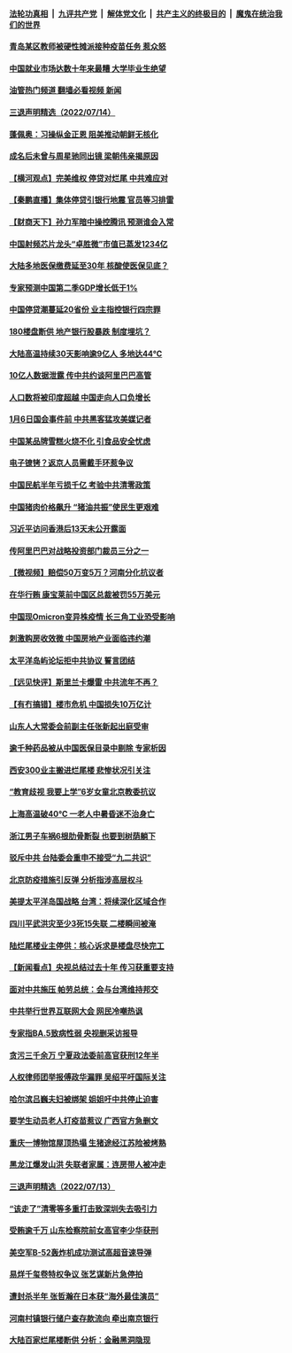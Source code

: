 ####  [法轮功真相](../../../../basic/blob/master/README.md?t=07151301) &nbsp;|&nbsp; [九评共产党](../../../../9ping.md/blob/master/README.md?t=07151301) &nbsp;|&nbsp; [解体党文化](../../../../jtdwh.md/blob/master/README.md?t=07151301)  &nbsp;|&nbsp; [共产主义的终极目的](../../../../gczydzjmd.md/blob/master/README.md?t=07151301) &nbsp;|&nbsp; [魔鬼在统治我们的世界](../../../../mgztzwmdsj.md/blob/master/README.md?t=07151301) 

#### [青岛某区教师被硬性摊派接种疫苗任务 惹众怒](../pages/nsc413/n13781241.md?t=07151301) 

#### [中国就业市场达数十年来最糟 大学毕业生绝望](../pages/nsc413/n13781191.md?t=07151301) 

#### [油管热门频道 翻墙必看视频 新闻](http://45.76.130.85:81/youtube.html?07151301)

#### [三退声明精选（2022/07/14）](../pages/nsc413/n13781207.md?t=07151301) 

#### [蓬佩奥：习操纵金正恩 阻美推动朝鲜无核化](../pages/nsc413/n13781070.md?t=07151301) 

#### [成名后未曾与周星驰同出镜 梁朝伟亲揭原因](../pages/nsc413/n13781025.md?t=07151301) 

#### [【横河观点】完美维权 停贷对烂尾 中共难应对](../pages/nsc413/n13781103.md?t=07151301) 

#### [【秦鹏直播】集体停贷引银行地震 官员等习排雷](../pages/nsc413/n13780873.md?t=07151301) 

#### [【财商天下】孙力军暗中操控腾讯 预测谁会入常](../pages/nsc413/n13781055.md?t=07151301) 

#### [中国射频芯片龙头“卓胜微”市值已蒸发1234亿](../pages/nsc413/n13781080.md?t=07151301) 

#### [大陆多地医保缴费延至30年 核酸使医保见底？](../pages/nsc413/n13780779.md?t=07151301) 

#### [专家预测中国第二季GDP增长低于1%](../pages/nsc413/n13781063.md?t=07151301) 

#### [中国停贷潮蔓延20省份 业主指控银行四宗罪](../pages/nsc413/n13781035.md?t=07151301) 

#### [180楼盘断供 地产银行股暴跌 制度埋坑？](../pages/nsc413/n13780778.md?t=07151301) 

#### [大陆高温持续30天影响逾9亿人 多地达44℃](../pages/nsc413/n13780960.md?t=07151301) 

#### [10亿人数据泄露 传中共约谈阿里巴巴高管](../pages/nsc413/n13780981.md?t=07151301) 

#### [人口数将被印度超越 中国走向人口负增长](../pages/nsc413/n13781026.md?t=07151301) 

#### [1月6日国会事件前 中共黑客猛攻美媒记者](../pages/nsc413/n13780891.md?t=07151301) 

#### [中国某品牌雪糕火烧不化 引食品安全忧虑](../pages/nsc413/n13781015.md?t=07151301) 

#### [电子镣铐？返京人员需戴手环惹争议](../pages/nsc413/n13780894.md?t=07151301) 

#### [中国民航半年亏损千亿 考验中共清零政策](../pages/nsc413/n13781001.md?t=07151301) 

#### [中国猪肉价格飙升 “猪油共振”使民生更艰难](../pages/nsc413/n13780987.md?t=07151301) 

#### [习近平访问香港后13天未公开露面](../pages/nsc413/n13780964.md?t=07151301) 

#### [传阿里巴巴对战略投资部门裁员三分之一](../pages/nsc413/n13780927.md?t=07151301) 

#### [【微视频】赔偿50万变5万？河南分化抗议者](../pages/nsc413/n13780869.md?t=07151301) 

#### [在华行贿 康宝莱前中国区总裁被罚55万美元](../pages/nsc413/n13780527.md?t=07151301) 

#### [中国现Omicron变异株疫情 长三角工业恐受影响](../pages/nsc413/n13780940.md?t=07151301) 

#### [刺激购房收效微 中国房地产业面临违约潮](../pages/nsc413/n13780899.md?t=07151301) 

#### [太平洋岛屿论坛拒中共协议 誓言团结](../pages/nsc413/n13780764.md?t=07151301) 

#### [【远见快评】斯里兰卡爆雷 中共流年不再？](../pages/nsc413/n13780457.md?t=07151301) 

#### [【有冇搞错】楼市危机 中国损失10万亿计](../pages/nsc413/n13780544.md?t=07151301) 

#### [山东人大常委会前副主任张新起出庭受审](../pages/nsc413/n13780745.md?t=07151301) 

#### [逾千种药品被从中国医保目录中剔除 专家析因](../pages/nsc413/n13780602.md?t=07151301) 

#### [西安300业主搬进烂尾楼 悲惨状况引关注](../pages/nsc413/n13780665.md?t=07151301) 

#### [“教育歧视 我要上学”6岁女童北京教委抗议](../pages/nsc413/n13780580.md?t=07151301) 

#### [上海高温破40℃ 一老人中暑昏迷不治身亡](../pages/nsc413/n13780697.md?t=07151301) 

#### [浙江男子车祸6根肋骨断裂 也要到树荫躺下](../pages/nsc413/n13780698.md?t=07151301) 

#### [驳斥中共 台陆委会重申不接受“九二共识”](../pages/nsc413/n13780470.md?t=07151301) 

#### [北京防疫措施引反弹 分析指涉高层权斗](../pages/nsc413/n13780657.md?t=07151301) 

#### [美提太平洋岛国战略 台湾：将续深化区域合作](../pages/nsc413/n13780628.md?t=07151301) 

#### [四川平武洪灾至少3死15失联 二楼瞬间被淹](../pages/nsc413/n13780649.md?t=07151301) 

#### [陆烂尾楼业主停供：核心诉求是楼盘尽快完工](../pages/nsc413/n13780523.md?t=07151301) 

#### [【新闻看点】央视总结过去十年 传习获重要支持](../pages/nsc413/n13780328.md?t=07151301) 

#### [面对中共施压 帕劳总统：会与台湾维持邦交](../pages/nsc413/n13780555.md?t=07151301) 

#### [中共举行世界互联网大会 网民冷嘲热讽](../pages/nsc413/n13780577.md?t=07151301) 

#### [专家指BA.5致病性弱 央视删采访报导](../pages/nsc413/n13780540.md?t=07151301) 

#### [贪污三千余万 宁夏政法委前高官获刑12年半](../pages/nsc413/n13780596.md?t=07151301) 

#### [人权律师团举报傅政华漏罪 吴绍平吁国际关注](../pages/nsc413/n13780561.md?t=07151301) 

#### [哈尔滨吕巍夫妇被绑架 姐姐吁中共停止迫害](../pages/nsc413/n13780481.md?t=07151301) 

#### [要学生动员老人打疫苗惹议 广西官方急删文](../pages/nsc413/n13780541.md?t=07151301) 

#### [重庆一博物馆屋顶热塌 生猪途经江苏险被烤熟](../pages/nsc413/n13780456.md?t=07151301) 

#### [黑龙江爆发山洪 失联者家属：连房带人被冲走](../pages/nsc413/n13780466.md?t=07151301) 


#### [三退声明精选（2022/07/13）](../pages/nsc413/n13780484.md?t=07151301) 

#### [“该走了”清零等多重打击致深圳失去吸引力](../pages/nsc413/n13780442.md?t=07151301) 

#### [受贿逾千万 山东检察院前女高官李少华获刑](../pages/nsc413/n13780407.md?t=07151301) 

#### [美空军B-52轰炸机成功测试高超音速导弹](../pages/nsc413/n13780324.md?t=07151301) 

#### [易烊千玺卷特权争议 张艺谋新片急停拍](../pages/nsc413/n13780363.md?t=07151301) 

#### [遭封杀半年 张哲瀚在日本获“海外最佳演员”](../pages/nsc413/n13780297.md?t=07151301) 

#### [河南村镇银行储户查存款流向 牵出南京银行](../pages/nsc413/n13780313.md?t=07151301) 

#### [大陆百家烂尾楼断供 分析：金融黑洞隐现](../pages/nsc413/n13780360.md?t=07151301) 

<img src='http://gfw-breaker.win/goodnews/indexes/nsc413.md' width='0px' height='0px'/>
